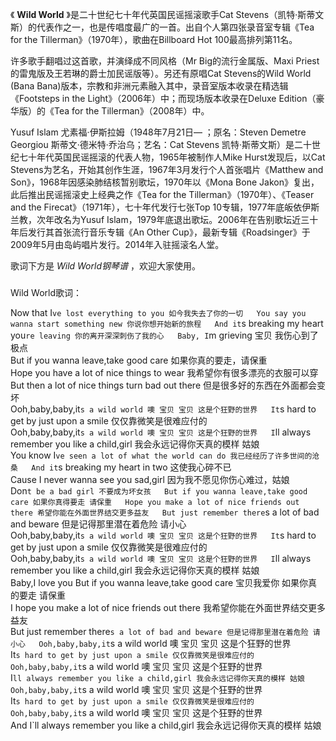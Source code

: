 

《 **Wild World** 》是二十世纪七十年代英国民谣摇滚歌手Cat
Stevens（凯特·斯蒂文斯）的代表作之一，也是传唱度最广的一首。出自个人第四张录音室专辑《Tea for the
Tillerman》（1970年），歌曲在Billboard Hot 100最高排列第11名。

  

许多歌手翻唱过这首歌，并演绎成不同风格（Mr Big的流行金属版、Maxi Priest的雷鬼版及王若琳的爵士加民谣版等）。另还有原唱Cat
Stevens的Wild World (Bana Bana)版本，宗教和非洲元素融入其中，录音室版本收录在精选辑《Footsteps in the
Light》（2006年）中；而现场版本收录在Deluxe Edition（豪华版）的《Tea for the Tillerman》（2008年）中。

  

Yusuf Islam 尤素福·伊斯拉姆（1948年7月21日— ；原名：Steven Demetre Georgiou
斯蒂文·德米特·乔治乌；艺名：Cat Stevens 凯特·斯蒂文斯）是二十世纪七十年代英国民谣摇滚的代表人物，1965年被制作人Mike
Hurst发现后，以Cat Stevens为艺名，开始其创作生涯，1967年3月发行个人首张唱片《Matthew and
Son》，1968年因感染肺结核暂别歌坛，1970年以《Mona Bone Jakon》复出，此后推出民谣摇滚史上经典之作《Tea for the
Tillerman》（1970年）、《Teaser and the Firecat》（1971年），七十年代发行七张Top
10专辑，1977年底皈依伊斯兰教，次年改名为Yusuf Islam，1979年底退出歌坛。2006年在告别歌坛近三十年后发行其首张流行音乐专辑《An
Other Cup》，最新专辑《Roadsinger》于2009年5月由岛屿唱片发行。2014年入驻摇滚名人堂。

  

歌词下方是 _Wild World钢琴谱_ ，欢迎大家使用。

###  
Wild World歌词：

  
Now that I`ve lost everything to you 如今我失去了你的一切  
You say you wanna start something new 你说你想开始新的旅程  
And it`s breaking my heart you`re leaving 你的离开深深刺伤了我的心  
Baby, I`m grieving 宝贝 我伤心到了极点  
But if you wanna leave,take good care 如果你真的要走，请保重  
Hope you have a lot of nice things to wear 我希望你有很多漂亮的衣服可以穿  
But then a lot of nice things turn bad out there 但是很多好的东西在外面都会变坏  
Ooh,baby,baby,it`s a wild world 噢 宝贝 宝贝 这是个狂野的世界  
It`s hard to get by just upon a smile 仅仅靠微笑是很难应付的  
Ooh,baby,baby,it`s a wild world 噢 宝贝 宝贝 这是个狂野的世界  
I`ll always remember you like a child,girl 我会永远记得你天真的模样 姑娘  
You know I`ve seen a lot of what the world can do 我已经经历了许多世间的沧桑  
And it`s breaking my heart in two 这使我心碎不已  
Cause I never wanna see you sad,girl 因为我不愿见你伤心难过，姑娘  
Don`t be a bad girl 不要成为坏女孩  
But if you wanna leave,take good care 如果你真得要走 请保重  
Hope you make a lot of nice friends out there 希望你能在外面世界结交更多益友  
But just remember there`s a lot of bad and beware 但是记得那里潜在着危险 请小心  
Ooh,baby,baby,it`s a wild world 噢 宝贝 宝贝 这是个狂野的世界  
It`s hard to get by just upon a smile 仅仅靠微笑是很难应付的  
Ooh,baby,baby,it`s a wild world 噢 宝贝 宝贝 这是个狂野的世界  
I`ll always remember you like a child,girl 我会永远记得你天真的模样 姑娘  
Baby,I love you But if you wanna leave,take good care 宝贝我爱你 如果你真的要走 请保重  
I hope you make a lot of nice friends out there 我希望你能在外面世界结交更多益友  
But just remember there`s a lot of bad and beware 但是记得那里潜在着危险 请小心  
Ooh,baby,baby,it`s a wild world 噢 宝贝 宝贝 这是个狂野的世界  
It`s hard to get by just upon a smile 仅仅靠微笑是很难应付的  
Ooh,baby,baby,it`s a wild world 噢 宝贝 宝贝 这是个狂野的世界  
I`ll always remember you like a child,girl 我会永远记得你天真的模样 姑娘  
Ooh,baby,baby,it`s a wild world 噢 宝贝 宝贝 这是个狂野的世界  
It`s hard to get by just upon a smile 仅仅靠微笑是很难应付的  
Ooh,baby,baby,it`s a wild world 噢 宝贝 宝贝 这是个狂野的世界  
And I`ll always remember you like a child,girl 我会永远记得你天真的模样 姑娘

